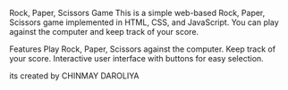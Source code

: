 Rock, Paper, Scissors Game
This is a simple web-based Rock, Paper, Scissors game implemented in HTML, CSS, and JavaScript. You can play against the computer and keep track of your score.

Features
Play Rock, Paper, Scissors against the computer.
Keep track of your score.
Interactive user interface with buttons for easy selection.

its created by CHINMAY DAROLIYA
